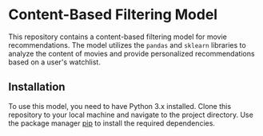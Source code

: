 # Content-Based Filtering Model

This repository contains a content-based filtering model for movie recommendations. The model utilizes the `pandas` and `sklearn` libraries to analyze the content of movies and provide personalized recommendations based on a user's watchlist.

## Installation

To use this model, you need to have Python 3.x installed. Clone this repository to your local machine and navigate to the project directory. Use the package manager [pip](https://pip.pypa.io/en/stable/) to install the required dependencies.
